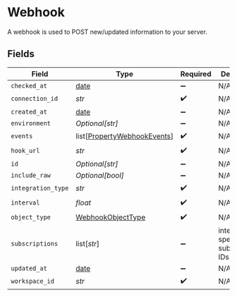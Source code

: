 # Webhook

A webhook is used to POST new/updated information to your server.


## Fields

| Field                                                                       | Type                                                                        | Required                                                                    | Description                                                                 |
| --------------------------------------------------------------------------- | --------------------------------------------------------------------------- | --------------------------------------------------------------------------- | --------------------------------------------------------------------------- |
| `checked_at`                                                                | [date](https://docs.python.org/3/library/datetime.html#date-objects)        | :heavy_minus_sign:                                                          | N/A                                                                         |
| `connection_id`                                                             | *str*                                                                       | :heavy_check_mark:                                                          | N/A                                                                         |
| `created_at`                                                                | [date](https://docs.python.org/3/library/datetime.html#date-objects)        | :heavy_minus_sign:                                                          | N/A                                                                         |
| `environment`                                                               | *Optional[str]*                                                             | :heavy_minus_sign:                                                          | N/A                                                                         |
| `events`                                                                    | list[[PropertyWebhookEvents](../../models/shared/propertywebhookevents.md)] | :heavy_check_mark:                                                          | N/A                                                                         |
| `hook_url`                                                                  | *str*                                                                       | :heavy_check_mark:                                                          | N/A                                                                         |
| `id`                                                                        | *Optional[str]*                                                             | :heavy_minus_sign:                                                          | N/A                                                                         |
| `include_raw`                                                               | *Optional[bool]*                                                            | :heavy_minus_sign:                                                          | N/A                                                                         |
| `integration_type`                                                          | *str*                                                                       | :heavy_check_mark:                                                          | N/A                                                                         |
| `interval`                                                                  | *float*                                                                     | :heavy_check_mark:                                                          | N/A                                                                         |
| `object_type`                                                               | [WebhookObjectType](../../models/shared/webhookobjecttype.md)               | :heavy_check_mark:                                                          | N/A                                                                         |
| `subscriptions`                                                             | list[*str*]                                                                 | :heavy_minus_sign:                                                          | integration-specific subscriptions IDs                                      |
| `updated_at`                                                                | [date](https://docs.python.org/3/library/datetime.html#date-objects)        | :heavy_minus_sign:                                                          | N/A                                                                         |
| `workspace_id`                                                              | *str*                                                                       | :heavy_check_mark:                                                          | N/A                                                                         |